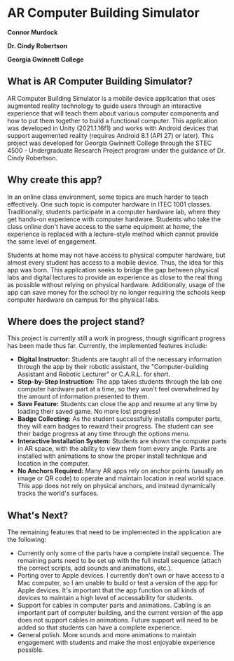 # AR Computer Building Simulator
**Connor Murdock**

**Dr. Cindy Robertson**

**Georgia Gwinnett College**

## What is AR Computer Building Simulator?
  AR Computer Building Simulator is a mobile device application that uses augmented reality technology to guide users through an interactive experience that will teach them about various computer components and how to put them together to build a functional computer. This application was developed in Unity (2021.1.16f1) and works with Android devices that support augemented reality (requires Android 8.1 (API 27) or later). This project was developed for Georgia Gwinnett College through the STEC 4500 - Undergraduate Research Project program under the guidance of Dr. Cindy Robertson.

## Why create this app?
  In an online class environment, some topics are much harder to teach effectively. One such topic is computer hardware in ITEC 1001 classes. Traditionally, students participate in a computer hardware lab, where they get hands-on experience with computer hardware. Students who take the class online don't have access to the same equipment at home, the experience is replaced with a lecture-style method which cannot provide the same level of engagement.
  
  Students at home may not have access to physical computer hardware, but almost every student has access to a mobile device. Thus, the idea for this app was born. This application seeks to bridge the gap between physical labs and digital lectures to provide an experience as close to the real thing as possible without relying on physical hardware. Additionally, usage of the app can save money for the school by no longer requiring the schools keep computer hardware on campus for the physical labs.

## Where does the project stand?
  This project is currently still a work in progress, though significant progress has been made thus far. Currently, the implemented features include:
  - **Digital Instructor:** Students are taught all of the necessary information through the app by their robotic assistant, the "Computer-building Assistant and Robotic Lecturer" or C.A.R.L. for short.
  - **Step-by-Step Instruction:** The app takes students through the lab one computer hardware part at a time, so they won't feel overwhelmed by the amount of information presented to them.
  - **Save Feature:** Students can close the app and resume at any time by loading their saved game. No more lost progress!
  - **Badge Collecting:** As the student successfully installs computer parts, they will earn badges to reward their progress. The student can see their badge progress at any time through the options menu.
  - **Interactive Installation System:** Students are shown the computer parts in AR space, with the ability to view them from every angle. Parts are installed with animations to show the proper install technique and location in the computer.
  - **No Anchors Required:** Many AR apps rely on anchor points (usually an image or QR code) to operate and maintain location in real world space. This app does not rely on physical anchors, and instead dynamically tracks the world's surfaces.

## What's Next?
  The remaining features that need to be implemented in the application are the following:
  - Currently only some of the parts have a complete install sequence. The remaining parts need to be set up with the full install sequence (attach the correct scripts, add sounds and animations, etc.).
  - Porting over to Apple devices. I currently don't own or have access to a Mac computer, so I am unable to build or test a version of the app for Apple devices. It's important that the app function on all kinds of devices to maintain a high level of accessability for students.
  - Support for cables in computer parts and animations. Cabling is an important part of computer building, and the current version of the app does not support cables in animations. Future support will need to be added so that students can have a complete experience.
  - General polish. More sounds and more animations to maintain engagement with students and make the most enjoyable experience possible.
